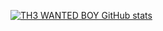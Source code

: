 [![TH3 WANTED BOY GitHub stats](https://github-readme-stats.vercel.app/api?username=th3wantedboy&show_icons=true&theme=radical)](https://th3wantedboy.github.io)
